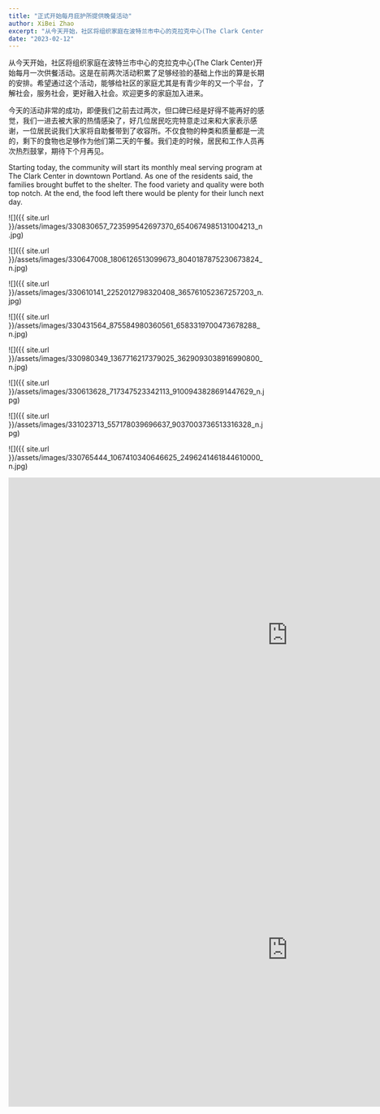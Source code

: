 ```yaml
---
title: "正式开始每月庇护所提供晚餐活动"
author: XiBei Zhao
excerpt: "从今天开始，社区将组织家庭在波特兰市中心的克拉克中心(The Clark Center)开始每月一次供餐活动。这是在前两次活动积累了足够经验的基础上作出的算是长期的安排。希望通过这个活动，能够给社区的家庭尤其是有青少年的又一个平台，了解社会，服务社会，更好融入社会。欢迎更多的家庭加入进来。"
date: "2023-02-12"
---
```


从今天开始，社区将组织家庭在波特兰市中心的克拉克中心(The Clark Center)开始每月一次供餐活动。这是在前两次活动积累了足够经验的基础上作出的算是长期的安排。希望通过这个活动，能够给社区的家庭尤其是有青少年的又一个平台，了解社会，服务社会，更好融入社会。欢迎更多的家庭加入进来。

今天的活动非常的成功，即便我们之前去过两次，但口碑已经是好得不能再好的感觉，我们一进去被大家的热情感染了，好几位居民吃完特意走过来和大家表示感谢，一位居民说我们大家将自助餐带到了收容所。不仅食物的种类和质量都是一流的，剩下的食物也足够作为他们第二天的午餐。我们走的时候，居民和工作人员再次热烈鼓掌，期待下个月再见。

Starting today, the community will start its monthly meal serving program at The Clark Center in downtown Portland. As one of the residents said, the families brought buffet to the shelter. The food variety and quality were both top notch. At the end, the food left there would be plenty for their lunch next day.

![]({{ site.url }}/assets/images/330830657_723599542697370_6540674985131004213_n.jpg)

![]({{ site.url }}/assets/images/330647008_1806126513099673_8040187875230673824_n.jpg)

![]({{ site.url }}/assets/images/330610141_2252012798320408_365761052367257203_n.jpg)

![]({{ site.url }}/assets/images/330431564_875584980360561_6583319700473678288_n.jpg)

![]({{ site.url }}/assets/images/330980349_1367716217379025_3629093038916990800_n.jpg)

![]({{ site.url }}/assets/images/330613628_717347523342113_9100943828691447629_n.jpg)

![]({{ site.url }}/assets/images/331023713_557178039696637_9037003736513316328_n.jpg)

![]({{ site.url }}/assets/images/330765444_1067410340646625_2496241461844610000_n.jpg)

<iframe width="1100" height="619" src="https://www.youtube.com/embed/rhTtdmiUPsU" title="Providing Meal at the Clark Center in Portland Downtown" frameborder="0" allow="accelerometer; autoplay; clipboard-write; encrypted-media; gyroscope; picture-in-picture; web-share" allowfullscreen></iframe>

<br>

<iframe width="1100" height="619" src="https://www.youtube.com/embed/juXzVtT6gc4" title="In Action: Serving Meal in Shelter" frameborder="0" allow="accelerometer; autoplay; clipboard-write; encrypted-media; gyroscope; picture-in-picture; web-share" allowfullscreen></iframe>
